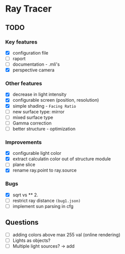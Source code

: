 # Ray Tracer

## TODO

### Key features
- [x] configuration file
- [ ] raport
- [ ] documentation - .mli's
- [x] perspective camera

### Other features
- [x] decrease in light intensity
- [x] configurable screen (position, resolution)
- [x] simple shading - `Facing Ratio`
- [ ] new surface type: mirror
- [ ] mixed surface type 
- [ ] Gamma correction
- [ ] better structure - optimization 

### Improvements
- [x] configurable light color
- [x] extract calculatin color out of structure module
- [ ] plane slice
- [x] rename ray.point to ray.source

### Bugs
- [x] sqrt vs ** 2.
- [ ] restrict ray distance `(bug1.json)`
- [ ] implement sun parsing in cfg

## Questions
- [ ] adding colors above max 255 val (online rendering)
- [ ] Lights as objects?
- [ ] Multiple light sources? -> add
